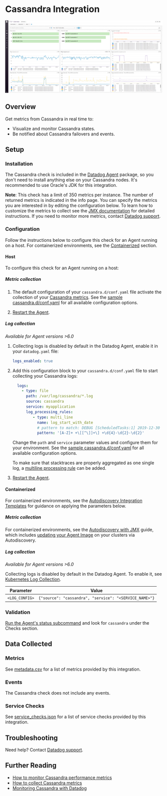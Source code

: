 # Cassandra Integration

![Cassandra default dashboard][1]

## Overview

Get metrics from Cassandra in real time to:

- Visualize and monitor Cassandra states.
- Be notified about Cassandra failovers and events.

## Setup

### Installation

The Cassandra check is included in the [Datadog Agent][2] package, so you don't need to install anything else on your Cassandra nodes. It's recommended to use Oracle's JDK for this integration.

**Note**: This check has a limit of 350 metrics per instance. The number of returned metrics is indicated in the info page. You can specify the metrics you are interested in by editing the configuration below. To learn how to customize the metrics to collect see the [JMX documentation][3] for detailed instructions. If you need to monitor more metrics, contact [Datadog support][4].

### Configuration

Follow the instructions below to configure this check for an Agent running on a host. For containerized environments, see the [Containerized](#containerized) section.

<!-- xxx tabs xxx -->
<!-- xxx tab "Host" xxx -->

#### Host

To configure this check for an Agent running on a host:

##### Metric collection

1. The default configuration of your `cassandra.d/conf.yaml` file activate the collection of your [Cassandra metrics](#metrics). See the [sample cassandra.d/conf.yaml][5] for all available configuration options.

2. [Restart the Agent][6].

##### Log collection

_Available for Agent versions >6.0_

1. Collecting logs is disabled by default in the Datadog Agent, enable it in your `datadog.yaml` file:

   ```yaml
   logs_enabled: true
   ```

2. Add this configuration block to your `cassandra.d/conf.yaml` file to start collecting your Cassandra logs:

   ```yaml
     logs:
       - type: file
         path: /var/log/cassandra/*.log
         source: cassandra
         service: myapplication
         log_processing_rules:
            - type: multi_line
              name: log_start_with_date
              # pattern to match: DEBUG [ScheduledTasks:1] 2019-12-30
              pattern: '[A-Z]+ +\[[^\]]+\] +\d{4}-\d{2}-\d{2}'
   ```

    Change the `path` and `service` parameter values and configure them for your environment. See the [sample cassandra.d/conf.yaml][5] for all available configuration options.

    To make sure that stacktraces are properly aggregated as one single log, a [multiline processing rule][7] can be added.

3. [Restart the Agent][6].

<!-- xxz tab xxx -->
<!-- xxx tab "Containerized" xxx -->

#### Containerized

For containerized environments, see the [Autodiscovery Integration Templates][8] for guidance on applying the parameters below. 

##### Metric collection

For containerized environments, see the [Autodiscovery with JMX][9] guide, which includes [updating your Agent Image][17] on your clusters via Autodiscovery.

##### Log collection

_Available for Agent versions >6.0_

Collecting logs is disabled by default in the Datadog Agent. To enable it, see [Kubernetes Log Collection][10].

| Parameter      | Value                                                  |
| -------------- | ------------------------------------------------------ |
| `<LOG_CONFIG>` | `{"source": "cassandra", "service": "<SERVICE_NAME>"}` |

<!-- xxz tab xxx -->
<!-- xxz tabs xxx -->

### Validation

[Run the Agent's status subcommand][11] and look for `cassandra` under the Checks section.

## Data Collected

### Metrics

See [metadata.csv][12] for a list of metrics provided by this integration.

### Events

The Cassandra check does not include any events.

### Service Checks

See [service_checks.json][13] for a list of service checks provided by this integration.

## Troubleshooting

Need help? Contact [Datadog support][4].

## Further Reading

- [How to monitor Cassandra performance metrics][14]
- [How to collect Cassandra metrics][15]
- [Monitoring Cassandra with Datadog][16]

[1]: https://raw.githubusercontent.com/DataDog/integrations-core/master/cassandra/images/cassandra_dashboard.png
[2]: https://app.datadoghq.com/account/settings#agent
[3]: https://docs.datadoghq.com/integrations/java/
[4]: https://docs.datadoghq.com/help/
[5]: https://github.com/DataDog/integrations-core/blob/master/cassandra/datadog_checks/cassandra/data/conf.yaml.example
[6]: https://docs.datadoghq.com/agent/guide/agent-commands/#start-stop-and-restart-the-agent
[7]: https://docs.datadoghq.com/agent/logs/advanced_log_collection/?tab=exclude_at_match#multi-line-aggregation
[8]: https://docs.datadoghq.com/agent/kubernetes/integrations/
[9]: https://docs.datadoghq.com/agent/guide/autodiscovery-with-jmx/?tab=containerizedagent
[10]: https://docs.datadoghq.com/agent/kubernetes/log/
[11]: https://docs.datadoghq.com/agent/guide/agent-commands/#agent-status-and-information
[12]: https://github.com/DataDog/integrations-core/blob/master/cassandra/metadata.csv
[13]: https://github.com/DataDog/integrations-core/blob/master/cassandra/assets/service_checks.json
[14]: https://www.datadoghq.com/blog/how-to-monitor-cassandra-performance-metrics
[15]: https://www.datadoghq.com/blog/how-to-collect-cassandra-metrics
[16]: https://www.datadoghq.com/blog/monitoring-cassandra-with-datadog
[17]: https://docs.datadoghq.com/agent/guide/autodiscovery-with-jmx/?tab=containeragent#autodiscovery-annotations
